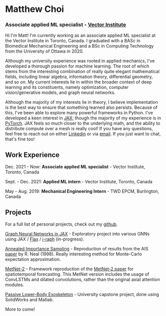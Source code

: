 # Matthew Choi
### Associate applied ML specialist - [Vector Institute](https://vectorinstitute.ai/)

Hi I'm Matt! I'm currently working as an associate applied ML specialist at the Vector Institute in Toronto, Canada. I graduated with a BASc in Biomedical Mechanical Engineering and a BSc in Computing Technology from the University of Ottawa in 2020. 

Although my university experience was rooted in applied mechanics, I've developed a thorough passion for machine learning. The root of which stems from the interesting combination of really quite elegant mathematical fields, including linear algebra, information theory, differential geometry, and so on. My current interests lie in within the broader context of deep learning and its constituents, namely optimization, computer vision/generative models, and graph neural networks. 

Although the majority of my interests lie in theory, I believe implementation is the best way to ensure that something learned also persists. Because of this, I've been able to explore many powerful frameworks in Python. I've developed a keen interest in [JAX](https://github.com/google/jax); though the majority of my experience is in [PyTorch](https://pytorch.org/). JAX feels so much closer to the underlying math, and the ability to distribute compute over a mesh is really cool! If you have any questions, feel free to reach out on either [Linkedin](https://www.linkedin.com/in/matthew-choi-bmed/) or via [email](mailto:matthew.choi@vectorinstitute.ai). If you just want to chat, that's fine too!

## Work Experience
Dec. 2021 - Now: **Associate applied ML specialist** - Vector Institute, Toronto, Canada

Sept. - Dec. 2021: **Applied ML intern** - Vector Institute, Toronto, Canada

May - Aug. 2019: **Mechanical Engineering Intern** - TWD EPCM, Burlington, Canada


## Projects
For a full list of personal projects, check out my [github](https://github.com/MChoi-git).

[Graph Neural Networks in JAX](https://github.com/MChoi-git/graph_NNs_jax) - Exploratory project into various GNNs using JAX / [Flax](https://github.com/google/flax) / [j-raph](https://github.com/deepmind/jraph) (in-progress).

[Annealed Importance Sampling](https://github.com/MChoi-git/AIS-jax) - Reproduction of results from the AIS [paper](https://arxiv.org/abs/physics/9803008) by R. Neal (1998). Really interesting method for Monte-Carlo expectation approximation.  

[MetNet-2](https://github.com/VectorInstitute/forecasting-bootcamp) - Framework reproduction of the [MetNet-2 paper](https://arxiv.org/abs/2111.07470) for spatiotemporal forecasting. This MetNet version includes the usage of ConvLSTMs and dilated convolutions, rather than the original axial attention modules. 

[Passive Lower-Body Exoskeleton](https://github.com/MChoi-git/Exoskeleton-Capstone-Archive) - University capstone project, done using SolidWorks and Matlab. 

More to come!
